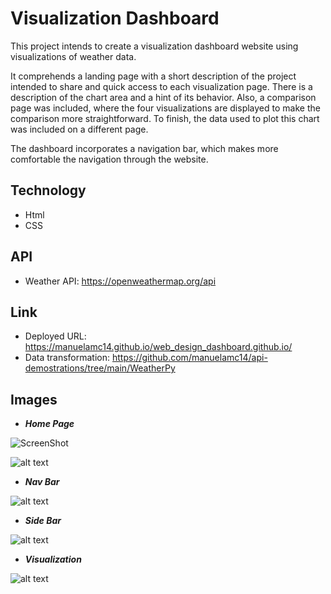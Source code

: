 # Visualization Dashboard 

This project intends to create a visualization dashboard website using visualizations of weather data. 

It comprehends a landing page with a short description of the project intended to share and quick access to each visualization page. There is a description of the chart area and a hint of its behavior. Also, a comparison page was included, where the four visualizations are displayed to make the comparison more straightforward. To finish, the data used to plot this chart was included on a different page. 

The dashboard incorporates a navigation bar, which makes more comfortable the navigation through the website.

## Technology

*  Html
* CSS

## API 

* Weather API: https://openweathermap.org/api

## Link 

* Deployed URL: https://manuelamc14.github.io/web_design_dashboard.github.io/
* Data transformation: https://github.com/manuelamc14/api-demostrations/tree/main/WeatherPy

## Images

* ***Home Page***

![ScreenShot](https://github.com/manuelamc14/web_design_dashboard.github.io/blob/main/Images/home_page.png)

![alt text](https://github.com/manuelamc14/web_design_dashboard.github.io/blob/master/Images/home_page.png?raw=false)

* ***Nav Bar***

![alt text](https://github.com/manuelamc14/web_design_dashboard.github.io/blob/master/Images/nav_bar.png?raw=true)

* ***Side Bar***

![alt text](https://github.com/manuelamc14/web_design_dashboard.github.io/blob/master/Images/side_bar.png?raw=true)

* ***Visualization***

![alt text](https://github.com/manuelamc14/web_design_dashboard.github.io/blob/master/Images/visualization_sample1.png?raw=true)

